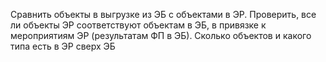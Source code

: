 Сравнить объекты в выгрузке из ЭБ с объектами в ЭР. Проверить, все ли объекты ЭР соответствуют объектам в ЭБ, в привязке к мероприятиям ЭР (результатам ФП в ЭБ).
Сколько объектов и какого типа есть в ЭР сверх ЭБ
